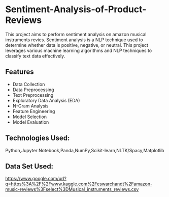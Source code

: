 # Sentiment-Analysis-of-Product-Reviews
This project aims to perform sentiment analysis on amazon musical instruments revies. Sentiment analysis is a NLP technique used to determine whether data is positive, negative, or neutral. This project leverages various machine learning algorithms and NLP techniques to classify text data effectively. 

## Features ##
* Data Collection
*	Data Preprocessing
*	Text Preprocessing 
*	Exploratory Data Analysis (EDA)
*	N-Gram Analysis
*	Feature Engineering
*	Model Selection
*	Model Evaluation

## Technologies Used: ##
Python,Jupyter Notebook,Panda,NumPy,Scikit-learn,NLTK/Spacy,Matplotlib  

## Data Set Used: ##
https://www.google.com/url?q=https%3A%2F%2Fwww.kaggle.com%2Feswarchandt%2Famazon-music-reviews%3Fselect%3DMusical_instruments_reviews.csv
